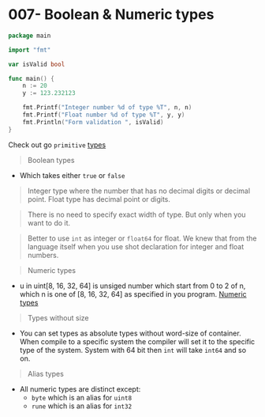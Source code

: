 # 007- Boolean & Numeric types

```go
package main

import "fmt"

var isValid bool

func main() {
	n := 20
	y := 123.232123

	fmt.Printf("Integer number %d of type %T", n, n)
	fmt.Printf("Float number %d of type %T", y, y)
	fmt.Println("Form validation ", isValid)
}
```

Check out go `primitive` [types](https://golang.org/ref/spec#Numeric_types)

> Boolean types
- Which takes either `true` or `false`

> Integer type where the number that has no decimal digits or decimal point. Float type has decimal point or digits.

> There is no need to specify exact width of type. But only when you want to do it.

> Better to use `int` as integer or `float64` for float. We knew that from the language itself when you use shot declaration for integer and float numbers.

> Numeric types
- u in uint[8, 16, 32, 64] is unsiged number which start from 0 to 2 of n, which n is one of [8, 16, 32, 64] as specified in you program. [Numeric types](https://golang.org/ref/spec#Numeric_types)

> Types without size
- You can set types as absolute types without word-size of container. When compile to a specific system the compiler will set it to the specific type of the system.
System with 64 bit then `int` will take `int64` and so on.

> Alias types
- All numeric types are distinct except:
	- `byte` which is an alias for `uint8`
	- `rune` which is an alias for `int32` 

